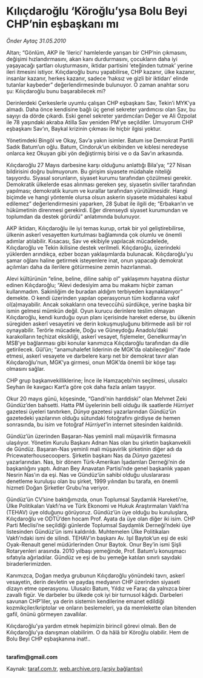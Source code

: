 # Kılıçdaroğlu ‘Köroğlu’ysa Bolu Beyi CHP’nin eşbaşkanı mı

*Önder Aytaç 31.05.2010*

<div class="yazi"><p>Altan; “Gönlüm, AKP ile ‘ilerici’ hamlelerde yarışan bir CHP’nin çıkmasını, değişimi hızlandırmasını, akan kanı durdurmasını, çocukların daha iyi yaşayacağı şartları oluşturmasını, iktidar partisini ‘eteğinden tutmak’ yerine ileri itmesini istiyor. Kılıçdaroğlu bunu yapabilirse, CHP kazanır, ülke kazanır, insanlar kazanır, herkes kazanır, sadece ‘haksız ve gizli bir iktidarı’ elinde tutanlar kaybeder” değerlendirmesinde bulunuyor. O zaman anahtar soru şu: Kılıçdaroğlu bunu başarabilecek mi? </p>
<p>Derinlerdeki Çerkeslerle uyumlu çalışan CHP eşbaşkanı Sav, Tekin’i MYK’ya almadı. Daha önce kendisine bağlı üç genel sekreter yardımcısı olan Sav, bu sayıyı da dörde çıkardı. Eski genel sekreter yardımcıları Değer ve Ali Özpolat ile 78 yaşındaki akraba Atilla Sav yeniden PM’ye seçildiler. Umuyorum CHP eşbaşkanı Sav’ın, Baykal krizinin çıkması ile hiçbir ilgisi yoktur. </p>
<p>Yönetimdeki Bingöl ve Okay, Sav’a yakın isimler. Batum ise Demokrat Partili Sadık Batum’un oğlu. Batum, Cindoruk’un ekibinden ve kıblesi neredeyse onlarca kez Okuyan gibi yön değiştirmiş birisi ve o da Sav’ın arkasında. </p>
<p>Kılıçdaroğlu 27 Mayıs darbesine karşı olduğunu anlattığı Bila’ya; “27 Nisan bildirisini doğru bulmuyorum. Bu girişim siyasete müdahale niteliği taşıyordu. Siyasal sorunların, siyaset kurumu tarafından çözülmesi gerekir. Demokratik ülkelerde esas alınması gereken şey, siyasetin siviller tarafından yapılması; demokratik kurum ve kurallar tarafından yürütülmesidir. Hangi biçimde ve hangi yöntemle olursa olsun askerin siyasete müdahalesi kabul edilemez” değerlendirmesini yaparken, 28 Şubat ile ilgili de; “Erbakan’ın ve hükümetinin direnmesi gerekirdi. Eğer direnseydi siyaset kurumundan ve toplumdan da destek görürdü” anlatımında bulunuyor.</p>
<p>AKP iktidarı, Kılıçdaroğlu ile iyi temas kurup, ortak bir yol geliştirebilirse, ülkenin askerî vesayetten kurtulması bağlamında çok olumlu ve önemli adımlar atılabilir. Kısacası, Sav ve ekibiyle yapılacak mücadelede, Kılıçdaroğlu ve Tekin ikilisine destek verilmeli. Kılıçdaroğlu, üzerindeki yüklerden arındıkça, ezber bozan yaklaşımlarda bulunacak. Kılıçdaroğlu’yu şamar oğlanı haline getirmek isteyenlere inat, onun yapacağı demokrat açılımları daha da ilerilere götürmesine zemin hazırlanmalı.</p>
<p>Alevi kültürünün “eline, beline, diline sahip ol” yaklaşımını hayatına düstur edinen Kılıçdaroğlu; “Alevi dedesiyim ama bu makamı hiçbir zaman kullanmadım. Sakinliğim de buradan aldığım terbiyeden kaynaklanıyor” demekte. O kendi üzerinden yapılan operasyonun tüm kodlarına vakıf ol(a)mayabilir. Ancak sokakların ona teveccühü sürdükçe, yerine başka bir ismin gelmesi mümkün değil. Oyun kurucu derinlere teslim olmayan Kılıçdaroğlu, kendi kurduğu oyun planı içerisinde hareket ederse, bu ülkenin süregiden askerî vesayetini ve derin kokuşmuşluğunu bitirmede asli bir rol oynayabilir. Terörle mücadele, Doğu ve Güneydoğu Anadolu’daki karakolların teçhizat eksikliği, askerî vesayet, fişlemeler, Genelkurmay’ın MSB’ye bağlanması gibi konular kanımızca Kılıçdaroğlu tarafından da dile getirilecek. Gül’ün; “anamuhalefet liderinin de MGK’da olabileceğini” ifade etmesi, askerî vesayete ve darbelere karşı net bir demokrat tavır alan Kılıçdaroğlu’nun, MGK’ya girmesi, onun MGK’da önemli bir köşe taşı olmasını sağlar.</p>
<p>CHP grup başkanvekilliklerine; İnce ile Hamzaçebi’nin seçilmesi, ulusalcı Seyhan ile kavgacı Kart’a göre çok daha fazla anlam taşıyor.</p>
<p>Okur 20 mayıs günü, köşesinde, “Gandi’nin harddiski” olan Mehmet Zeki Gündüz’den bahsetti. Hatta PM üyelerinin belli olduğu ilk saatlerde <i>Hürriyet</i> gazetesi üyeleri tanıtırken, <i>Dünya</i> gazetesi yazarlarından Gündüz’ün gazetedeki yazılarının olduğu sütundaki fotoğrafını girdiyse de hemen sonrasında, bu isim ve fotoğraf <i>Hürriyet</i>’in internet sitesinden kaldırıldı.</p>
<p>Gündüz’ün üzerinden Başaran-Nas yeminli mali müşavirlik firmasına ulaşılıyor. Yönetim Kurulu Başkanı Adnan Nas olan bu şirketin başkanvekili de Gündüz. Başaran-Nas yeminli mali müşavirlik şirketinin diğer adı da Pricewaterhousecoopers. Şirketin başkanı Nas da <i>Dünya</i> gazetesi yazarlarından. Nas, bir dönem Türk-Amerikan İşadamları Derneği’nin de başkanlığını yaptı. Adnan Bey Anavatan Partisi’nde genel başkanlık yapan Nesrin Nas’ın da eşi. Nas ve Gündüz’ün sahibi olduğu uluslararası denetleme kuruluşu olan bu şirket, 1999 yılından bu tarafa, en önemli hizmeti Doğan Şirketler Grubu’na veriyor.</p>
<p>Gündüz’ün CV’sine baktığımızda, onun Toplumsal Saydamlık Hareketi’ne, Ülke Politikaları Vakfı’na ve Türk Ekonomi ve Hukuk Araştırmaları Vakfı’na (TEHAV) üye olduğunu görüyoruz. Gündüz’ün üye olduğu bu kuruluşlara, Kılıçdaroğlu ve ODTÜ’den hocam Prof. Ayata da üye olan diğer iki isim. CHP Parti Meclisi’ne seçildiği günlerde Toplumsal Saydamlık Derneği’ndeki üye listesinden Gündüz’ün ismi kaldırıldı. Muhtemelen Ülke Politikaları Vakfı’ndaki ismi de silindi. TEHAV’ın başkanı Av. Işıl Baytok’un eşi de eski Oyak-Renault genel müdürlerinden Onur Baytok. Onur Bey’in ismi Şişli Rotaryenleri arasında. 2010 yılbaşı yemeğinde, Prof. Batum’u konuşmacı sıfatıyla ağırladılar. Gündüz ve eşi de bu yemeğe katılan sınırlı sayıdaki biraderlerimizden.</p>
<p>Kanımızca, Doğan medya grubunun Kılıçdaroğlu yönündeki tavrı, askerî vesayetin, derin devletin ve paydaş medyanın CHP üzerinden siyaseti dizayn etme operasyonu. Ulusalcı Batum, Yıldız ve Faraç da yalnızca birer zavallı figür. Ve darbeler bu ülkede çok iyi bir turnusol kâğıdı. Darbeleri savunan CHP’liler, ya derin sistemin kendilerine emanet edildiği kozmikçiler/kriptolar ve onların beslemeleri, ya da memlekette olan bitenden gafil, önünü görmeyen zavallılar.</p>
<p>Kılıçdaroğlu’ya yardım etmek hepimizin birincil görevi olmalı. Ben de Kılıçdaroğlu’ya danışman olabilirim. O da hâlâ bir Köroğlu olabilir. Hem de Bolu Beyi CHP eşbaşkanına inat!.. </p>
<p><b><br/>tarafim@gmail.com</b></p></div>

Kaynak: [taraf.com.tr](http://www.taraf.com.tr:80/onder-aytac/makale-kilicdaroglu-koroglu-ysa-bolu-beyi-chp-nin.htm), [web.archive.org (arşiv bağlantısı)](http://web.archive.org/web/20100602191627/http://www.taraf.com.tr:80/onder-aytac/makale-kilicdaroglu-koroglu-ysa-bolu-beyi-chp-nin.htm)
